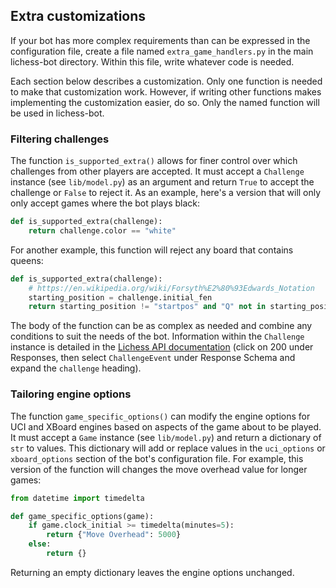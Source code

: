 ## Extra customizations

If your bot has more complex requirements than can be expressed in the configuration file, create a file named `extra_game_handlers.py` in the main lichess-bot directory.
Within this file, write whatever code is needed.

Each section below describes a customization.
Only one function is needed to make that customization work.
However, if writing other functions makes implementing the customization easier, do so.
Only the named function will be used in lichess-bot.


### Filtering challenges

The function `is_supported_extra()` allows for finer control over which challenges from other players are accepted.
It must accept a `Challenge` instance (see `lib/model.py`) as an argument and return `True` to accept the challenge or `False` to reject it.
As an example, here's a version that will only only accept games where the bot plays black:
``` python
def is_supported_extra(challenge):
    return challenge.color == "white"
```
For another example, this function will reject any board that contains queens:
``` python
def is_supported_extra(challenge):
    # https://en.wikipedia.org/wiki/Forsyth%E2%80%93Edwards_Notation
    starting_position = challenge.initial_fen
    return starting_position != "startpos" and "Q" not in starting_position.upper()
```
The body of the function can be as complex as needed and combine any conditions to suit the needs of the bot.
Information within the `Challenge` instance is detailed in the [Lichess API documentation](https://lichess.org/api#tag/Bot/operation/apiStreamEvent) (click on 200 under Responses, then select `ChallengeEvent` under Response Schema and expand the `challenge` heading).

### Tailoring engine options

The function `game_specific_options()` can modify the engine options for UCI and XBoard engines based on aspects of the game about to be played.
It must accept a `Game` instance (see `lib/model.py`) and return a dictionary of `str` to values.
This dictionary will add or replace values in the `uci_options` or `xboard_options` section of the bot's configuration file.
For example, this version of the function will changes the move overhead value for longer games:
``` python
from datetime import timedelta

def game_specific_options(game):
    if game.clock_initial >= timedelta(minutes=5):
        return {"Move Overhead": 5000}
    else:
        return {}
```
Returning an empty dictionary leaves the engine options unchanged.
